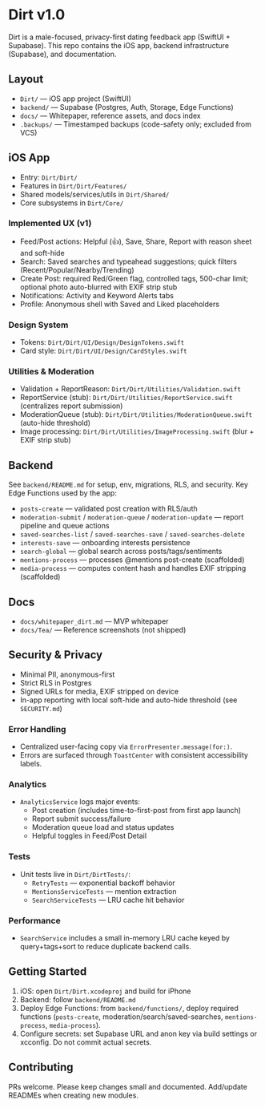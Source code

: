 # Dirt v1.0

Dirt is a male-focused, privacy-first dating feedback app (SwiftUI + Supabase). This repo contains the iOS app, backend infrastructure (Supabase), and documentation.

## Layout
- `Dirt/` — iOS app project (SwiftUI)
- `backend/` — Supabase (Postgres, Auth, Storage, Edge Functions)
- `docs/` — Whitepaper, reference assets, and docs index
- `.backups/` — Timestamped backups (code-safety only; excluded from VCS)

## iOS App
- Entry: `Dirt/Dirt/`
- Features in `Dirt/Dirt/Features/`
- Shared models/services/utils in `Dirt/Shared/`
- Core subsystems in `Dirt/Core/`

### Implemented UX (v1)
- Feed/Post actions: Helpful (👍), Save, Share, Report with reason sheet and soft-hide
- Search: Saved searches and typeahead suggestions; quick filters (Recent/Popular/Nearby/Trending)
- Create Post: required Red/Green flag, controlled tags, 500-char limit; optional photo auto-blurred with EXIF strip stub
- Notifications: Activity and Keyword Alerts tabs
- Profile: Anonymous shell with Saved and Liked placeholders

### Design System
- Tokens: `Dirt/Dirt/UI/Design/DesignTokens.swift`
- Card style: `Dirt/Dirt/UI/Design/CardStyles.swift`

### Utilities & Moderation
- Validation + ReportReason: `Dirt/Dirt/Utilities/Validation.swift`
- ReportService (stub): `Dirt/Dirt/Utilities/ReportService.swift` (centralizes report submission)
- ModerationQueue (stub): `Dirt/Dirt/Utilities/ModerationQueue.swift` (auto-hide threshold)
- Image processing: `Dirt/Dirt/Utilities/ImageProcessing.swift` (blur + EXIF strip stub)

## Backend
See `backend/README.md` for setup, env, migrations, RLS, and security. Key Edge Functions used by the app:

- `posts-create` — validated post creation with RLS/auth
- `moderation-submit` / `moderation-queue` / `moderation-update` — report pipeline and queue actions
- `saved-searches-list` / `saved-searches-save` / `saved-searches-delete`
- `interests-save` — onboarding interests persistence
- `search-global` — global search across posts/tags/sentiments
- `mentions-process` — processes @mentions post-create (scaffolded)
- `media-process` — computes content hash and handles EXIF stripping (scaffolded)

## Docs
- `docs/whitepaper_dirt.md` — MVP whitepaper
- `docs/Tea/` — Reference screenshots (not shipped)

## Security & Privacy
- Minimal PII, anonymous-first
- Strict RLS in Postgres
- Signed URLs for media, EXIF stripped on device
 - In-app reporting with local soft-hide and auto-hide threshold (see `SECURITY.md`)

### Error Handling
- Centralized user-facing copy via `ErrorPresenter.message(for:)`.
- Errors are surfaced through `ToastCenter` with consistent accessibility labels.

### Analytics
- `AnalyticsService` logs major events:
  - Post creation (includes time-to-first-post from first app launch)
  - Report submit success/failure
  - Moderation queue load and status updates
  - Helpful toggles in Feed/Post Detail

### Tests
- Unit tests live in `Dirt/DirtTests/`:
  - `RetryTests` — exponential backoff behavior
  - `MentionsServiceTests` — mention extraction
  - `SearchServiceTests` — LRU cache hit behavior

### Performance
- `SearchService` includes a small in-memory LRU cache keyed by query+tags+sort to reduce duplicate backend calls.

## Getting Started
1) iOS: open `Dirt/Dirt.xcodeproj` and build for iPhone
2) Backend: follow `backend/README.md`
3) Deploy Edge Functions: from `backend/functions/`, deploy required functions (`posts-create`, moderation/search/saved-searches, `mentions-process`, `media-process`).
4) Configure secrets: set Supabase URL and anon key via build settings or xcconfig. Do not commit actual secrets.

## Contributing
PRs welcome. Please keep changes small and documented. Add/update READMEs when creating new modules.
